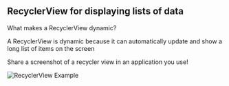 ## RecyclerView for displaying lists of data


What makes a RecyclerView dynamic?

A RecyclerView is dynamic because it can automatically update and show a long list of items on the screen


Share a screenshot of a recycler view in an application you use!

![RecyclerView Example](https://learn.microsoft.com/en-us/xamarin/android/user-interface/layouts/recycler-view/images/01-recyclerview-example.png)
